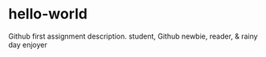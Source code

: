 # hello-world
Github first assignment description.
student, Github newbie, reader, & rainy day enjoyer
